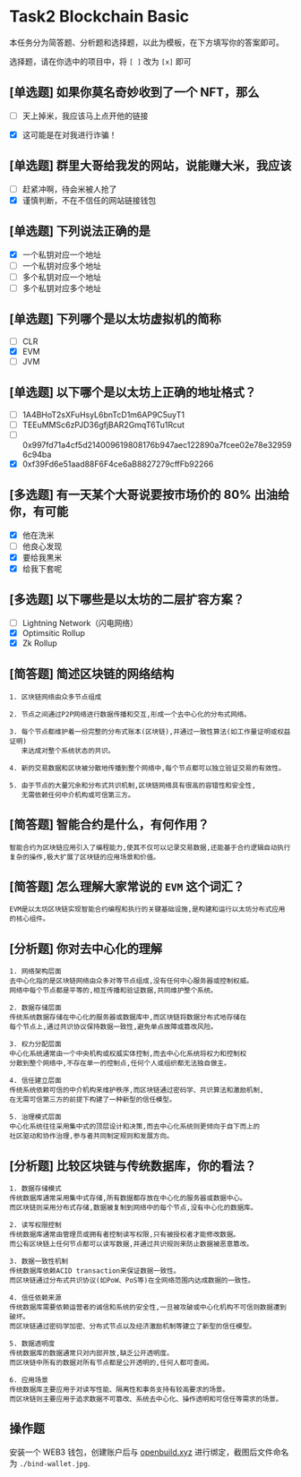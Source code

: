 # Task2 Blockchain Basic

本任务分为简答题、分析题和选择题，以此为模板，在下方填写你的答案即可。

选择题，请在你选中的项目中，将 `[ ]` 改为 `[x]` 即可



## [单选题] 如果你莫名奇妙收到了一个 NFT，那么

- [ ] 天上掉米，我应该马上点开他的链接
- [x] 这可能是在对我进行诈骗！



## [单选题] 群里大哥给我发的网站，说能赚大米，我应该

- [ ] 赶紧冲啊，待会米被人抢了
- [x] 谨慎判断，不在不信任的网站链接钱包

## [单选题] 下列说法正确的是

- [x] 一个私钥对应一个地址
- [ ] 一个私钥对应多个地址
- [ ] 多个私钥对应一个地址
- [ ] 多个私钥对应多个地址

 ## [单选题] 下列哪个是以太坊虚拟机的简称

- [ ] CLR
- [x] EVM
- [ ] JVM

## [单选题] 以下哪个是以太坊上正确的地址格式？

- [ ] 1A4BHoT2sXFuHsyL6bnTcD1m6AP9C5uyT1
- [ ] TEEuMMSc6zPJD36gfjBAR2GmqT6Tu1Rcut
- [ ] 0x997fd71a4cf5d214009619808176b947aec122890a7fcee02e78e329596c94ba
- [x] 0xf39Fd6e51aad88F6F4ce6aB8827279cffFb92266
      
## [多选题] 有一天某个大哥说要按市场价的 80% 出油给你，有可能

- [x] 他在洗米
- [ ] 他良心发现
- [x] 要给我黒米
- [x] 给我下套呢

## [多选题] 以下哪些是以太坊的二层扩容方案？

- [ ] Lightning Network（闪电网络）
- [x] Optimsitic Rollup
- [x] Zk Rollup

## [简答题] 简述区块链的网络结构

```
1. 区块链网络由众多节点组成

2. 节点之间通过P2P网络进行数据传播和交互,形成一个去中心化的分布式网络。

3. 每个节点都维护着一份完整的分布式账本(区块链),并通过一致性算法(如工作量证明或权益证明)
   来达成对整个系统状态的共识。

4. 新的交易数据和区块被分散地传播到整个网络中,每个节点都可以独立验证交易的有效性。

5. 由于节点的大量冗余和分布式共识机制,区块链网络具有很高的容错性和安全性,
   无需依赖任何中介机构或可信第三方。
```



## [简答题] 智能合约是什么，有何作用？

```
智能合约为区块链应用引入了编程能力,使其不仅可以记录交易数据,还能基于合约逻辑自动执行复杂的操作,极大扩展了区块链的应用场景和价值。
```



## [简答题] 怎么理解大家常说的 `EVM` 这个词汇？

```
EVM是以太坊区块链实现智能合约编程和执行的关键基础设施,是构建和运行以太坊分布式应用的核心组件。
```



## [分析题] 你对去中心化的理解

```
1. 网络架构层面
去中心化指的是区块链网络由众多对等节点组成,没有任何中心服务器或控制权威。
网络中每个节点都是平等的,相互传播和验证数据,共同维护整个系统。

2. 数据存储层面
传统系统数据存储在中心化的服务器或数据库中,而区块链将数据分布式地存储在
每个节点上,通过共识协议保持数据一致性,避免单点故障或篡改风险。

3. 权力分配层面
中心化系统通常由一个中央机构或权威实体控制,而去中心化系统将权力和控制权
分散到整个网络中,不存在单一的控制点,任何个人或组织都无法独自做主。

4. 信任建立层面
传统系统依赖可信的中介机构来维护秩序,而区块链通过密码学、共识算法和激励机制,
在无需可信第三方的前提下构建了一种新型的信任模型。

5. 治理模式层面
中心化系统往往采用集中式的顶层设计和决策,而去中心化系统则更倾向于自下而上的
社区驱动和协作治理,参与者共同制定规则和发展方向。
```



## [分析题] 比较区块链与传统数据库，你的看法？

```
1. 数据存储模式
传统数据库通常采用集中式存储,所有数据都存放在中心化的服务器或数据中心。
而区块链则采用分布式存储,数据被复制到网络中的每个节点,没有中心化的数据库。

2. 读写权限控制
传统数据库通常由管理员或拥有者控制读写权限,只有被授权者才能修改数据。
而公有区块链上任何节点都可以读写数据,并通过共识规则来防止数据被恶意篡改。

3. 数据一致性机制
传统数据库依赖ACID transaction来保证数据一致性。
而区块链通过分布式共识协议(如PoW、PoS等)在全网络范围内达成数据的一致性。

4. 信任依赖来源
传统数据库需要依赖运营者的诚信和系统的安全性,一旦被攻破或中心化机构不可信则数据遭到破坏。
而区块链通过密码学加密、分布式节点以及经济激励机制等建立了新型的信任模型。

5. 数据透明度
传统数据库的数据通常只对内部开放,缺乏公开透明度。
而区块链中所有的数据对所有节点都是公开透明的,任何人都可查阅。

6. 应用场景
传统数据库主要应用于对读写性能、隔离性和事务支持有较高要求的场景。
而区块链则主要应用于追求数据不可篡改、系统去中心化、操作透明和可信任等需求的场景。
```



## 操作题

安装一个 WEB3 钱包，创建账户后与 [openbuild.xyz](https://openbuild.xyz/profile) 进行绑定，截图后文件命名为 `./bind-wallet.jpg`.
